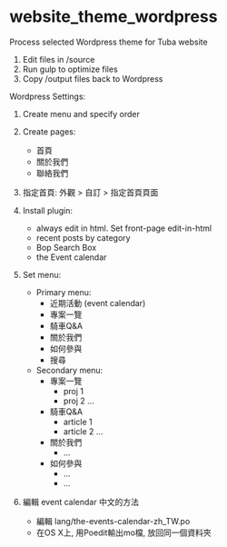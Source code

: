 # website_theme_wordpress

Process selected Wordpress theme for Tuba website

1. Edit files in /source
2. Run gulp to optimize files
3. Copy /output files back to Wordpress

Wordpress Settings:

1. Create menu and specify order

2. Create pages:
    - 首頁
    - 關於我們
    - 聯絡我們

3. 指定首頁: 外觀 > 自訂 > 指定首頁頁面

4. Install plugin:
    - always edit in html. Set front-page edit-in-html
    - recent posts by category
    - Bop Search Box
    - the Event calendar

5. Set menu:
    - Primary menu:
        - 近期活動 (event calendar)
        - 專案一覽
        - 騎車Q&A
        - 關於我們
        - 如何參與
        - 搜尋
    - Secondary menu:
        - 專案一覽
            - proj 1
            - proj 2
            ...
        - 騎車Q&A
            - article 1
            - article 2
            ...
        - 關於我們
            - ...
        - 如何參與
            - ...
            - ...

6. 編輯 event calendar 中文的方法
    - 編輯 lang/the-events-calendar-zh_TW.po
    - 在OS X上, 用Poedit輸出mo檔, 放回同一個資料夾